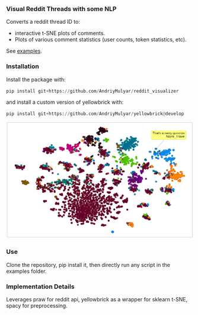 ### Visual Reddit Threads with some NLP

Converts a reddit thread ID to:
- interactive t-SNE plots of comments.
- Plots of various comment statistics (user counts, token statistics, etc).

See [examples](/examples).

### Installation
Install the package with:
```python
pip install git+https://github.com/AndriyMulyar/reddit_visualizer
```
and install a custom version of yellowbrick with:
```python
pip install git+https://github.com/AndriyMulyar/yellowbrick@develop
```
![TSNE Example](docs/tsne_example.png)

### Use
Clone the repository, pip install it, then directly run any script in the examples folder.

### Implementation Details
Leverages praw for reddit api, yellowbrick as a wrapper for sklearn t-SNE, spacy for preprocessing.